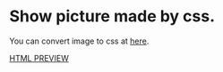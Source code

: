 # Show picture made by css.

You can convert image to css at [here](https://javier.xyz/img2css/).

[HTML PREVIEW](https://htmlpreview.github.io/?https://github.com/MasujimaRyohei/Icon.css/blob/master/src/html/index.html)
